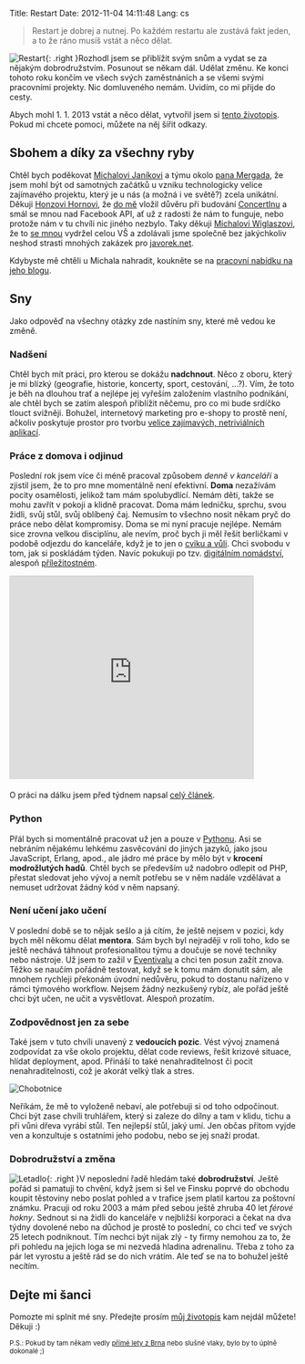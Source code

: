 Title: Restart
Date: 2012-11-04 14:11:48
Lang: cs

> Restart je dobrej a nutnej. Po každém restartu ale zustává fakt jeden, a to že ráno musíš vstát a něco dělat.

![Restart]({static}/images/restart.png){: .right }Rozhodl jsem se přiblížit svým snům a vydat se za nějakým dobrodružstvím. Posunout se někam dál. Udělat změnu. Ke konci tohoto roku končím ve všech svých zaměstnáních a se všemi svými pracovními projekty. Nic domluveného nemám. Uvidím, co mi přijde do cesty.

Abych mohl 1. 1. 2013 vstát a něco dělat, vytvořil jsem si [tento životopis](https://honzajavorek.cz/cv). Pokud mi chcete pomoci, můžete na něj šířit odkazy.

## Sbohem a díky za všechny ryby

Chtěl bych poděkovat [Michalovi Janíkovi](http://www.michaljanik.cz/) a týmu okolo [pana Mergada](http://www.mergado.cz/), že jsem mohl být od samotných začátků u vzniku technologicky velice zajímavého projektu, který je u nás (a možná i ve světě?) zcela unikátní. Děkuji [Honzovi Hornovi](http://web2-0.cz/), že [do mě]({filename}2012-01-02_kdy-a-kde-ma-vas-oblibenec-koncert.md) vložil důvěru při budování [ConcertInu](http://www.concertin.com) a smál se mnou nad Facebook API, ať už z radosti že nám to funguje, nebo protože nám v tu chvíli nic jiného nezbylo. Taky děkuji [Michalovi Wiglaszovi](http://michalwiglasz.cz/), že to [se mnou]({filename}2008-09-04_jsme-dva.md) vydržel celou VŠ a zdolávali jsme společně bez jakýchkoliv neshod strasti mnohých zakázek pro [javorek.net](http://www.javorek.net).

Kdybyste mě chtěli u Michala nahradit, koukněte se na [pracovní nabídku na jeho blogu](http://www.michaljanik.cz/prace-python-brno).

## Sny

Jako odpověď na všechny otázky zde nastíním sny, které mě vedou ke změně.

### Nadšení

Chtěl bych mít práci, pro kterou se dokážu **nadchnout**. Něco z oboru, který je mi blízký (geografie, historie, koncerty, sport, cestování, ...?). Vím, že toto je běh na dlouhou trať a nejlépe jej vyřeším založením vlastního podnikání, ale chtěl bych se zatím alespoň přiblížit něčemu, pro co mi bude srdíčko tlouct svižněji. Bohužel, internetový marketing pro e-shopy to prostě není, ačkoliv poskytuje prostor pro tvorbu [velice zajímavých, netriviálních aplikací](http://www.mergado.cz).

### Práce z domova i odjinud

Poslední rok jsem více či méně pracoval způsobem *denně v kanceláři* a zjistil jsem, že to pro mne momentálně není efektivní. **Doma** nezažívám pocity osamělosti, jelikož tam mám spolubydlící. Nemám děti, takže se mohu zavřít v pokoji a klidně pracovat. Doma mám ledničku, sprchu, svou židli, svůj stůl, svůj oblíbený čaj. Nemusím to všechno nosit někam pryč do práce nebo dělat kompromisy. Doma se mi nyní pracuje nejlépe. Nemám sice zrovna velkou disciplínu, ale nevím, proč bych ji měl řešit berličkami v podobě odjezdu do kanceláře, když je to jen o [cviku a vůli](http://www.osobniproduktivita.cz/2012/09/jak-nezvlcit-pri-homeoffice/). Chci svobodu v tom, jak si poskládám týden. Navíc pokukuji po tzv. [digitálním nomádství](http://navolnenoze.cz/blog/nomadi/), alespoň [příležitostném](http://navolnenoze.cz/blog/dovolena/).

<iframe src="http://www.slideshare.net/slideshow/embed_code/8424426" width="427" height="356" frameborder="0" marginwidth="0" marginheight="0" scrolling="no" style="border:1px solid #CCC;border-width:1px 1px 0;margin-bottom:5px" allowfullscreen> </iframe>

O práci na dálku jsem před týdnem napsal [celý článek]({filename}2012-10-27_prace-z-domova.md).

### Python

Přál bych si momentálně pracovat už jen a pouze v [Pythonu](http://python.cz). Asi se nebráním nějakému lehkému zasvěcování do jiných jazyků, jako jsou JavaScript, Erlang, apod., ale jádro mé práce by mělo být v **krocení modrožlutých hadů**. Chtěl bych se především už nadobro odlepit od PHP, přestat sledovat jeho vývoj a nemít potřebu se v něm nadále vzdělávat a nemuset udržovat žádný kód v něm napsaný.

### Není učení jako učení

V poslední době se to nějak sešlo a já cítím, že ještě nejsem v pozici, kdy bych měl někomu dělat **mentora**. Sám bych byl nejraději v roli toho, kdo se ještě nechává táhnout profesionalitou týmu a doučuje se nové techniky nebo nástroje. Už jsem to zažil v [Eventivalu](http://www.eventival.com) a chci ten posun zažít znova. Těžko se naučím pořádně testovat, když se k tomu mám donutit sám, ale mnohem rychleji překonám úvodní nedůvěru, pokud to dostanu nařízeno v rámci týmového workflow. Nejsem žádný nezkušený rybíz, ale pořád ještě chci být učen, ne učit a vysvětlovat. Alespoň prozatím.

### Zodpovědnost jen za sebe

Také jsem v tuto chvíli unavený z **vedoucích pozic**. Vést vývoj znamená zodpovídat za vše okolo projektu, dělat code reviews, řešit krizové situace, hlídat deployment, apod. Přináší to také nenahraditelnost či pocit nenahraditelnosti, což je akorát velký tlak a stres.

![Chobotnice]({static}/images/octopus.png)

Neříkám, že mě to vyloženě nebaví, ale potřebuji si od toho odpočinout. Chci být zase chvíli truhlářem, který si zaleze do dílny a tam v klidu, tichu a při vůni dřeva vyrábí stůl. Ten nejlepší stůl, jaký umí. Jen občas přitom vyjde ven a konzultuje s ostatními jeho podobu, nebo se jej snaží prodat.

### Dobrodružství a změna

![Letadlo]({static}/images/plane.png){: .right }V neposlední řadě hledám také **dobrodružství**. Ještě pořád si pamatuji to chvění, když jsem si šel ve Finsku poprvé do obchodu koupit těstoviny nebo poslat pohled a v trafice jsem platil kartou za poštovní známku. Pracuji od roku 2003 a mám před sebou ještě zhruba 40 let *férové hokny*. Sednout si na židli do kanceláře v nejbližší korporaci a čekat na dva týdny dovolené nebo na důchod je prostě to poslední, co chci teď ve svých 25 letech podniknout. Tím nechci být nijak zlý - ty firmy nemohou za to, že při pohledu na jejich loga se mi nezvedá hladina adrenalinu. Třeba z toho za pár let vyrostu a ještě rád se do nich vrátím. Ale teď se na to bohužel ještě necítím.

## Dejte mi šanci

Pomozte mi splnit mé sny. Předejte prosím [můj životopis](https://honzajavorek.cz/cv) kam nejdál můžete! Děkuji :)

<small>P.S.: Pokud by tam někam vedly [přímé lety z Brna](http://www.airport-brno.cz/index.php?id=15&lang=cs) nebo slušné vlaky, bylo by to úplně dokonalé ;)</small>
